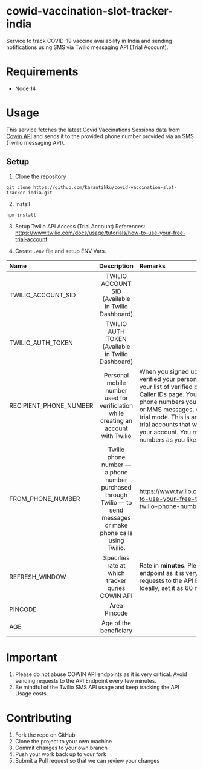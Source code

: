 # cowid-vaccination-slot-tracker-india
Service to track COVID-19 vaccine availability in India and sending notifications using SMS via Twilio messaging API (Trial Account).

# Requirements
- Node 14

# Usage

This service fetches the latest Covid Vaccinations Sessions data from [Cowin API](https://apisetu.gov.in/public/api/cowin) and sends it to the provided phone number provided via an SMS (Twilio messaging API).

## Setup
1. Clone the repository
```
git clone https://github.com/karantikku/covid-vaccination-slot-tracker-india.git
```
2. Install 
```
npm install
```

3. Setup Twilio API Access (Trial Account)
References: https://www.twilio.com/docs/usage/tutorials/how-to-use-your-free-trial-account

4. Create `.env` file and setup ENV Vars.

| Name   |      Description      |  Remarks |
|:---------|:-------------:|:-----|
| TWILIO_ACCOUNT_SID |  TWILIO ACCOUNT SID (Available in Twilio Dashboard) | |
|TWILIO_AUTH_TOKEN |    TWILIO AUTH TOKEN  (Available in Twilio Dashboard)   |   |
|RECIPIENT_PHONE_NUMBER | Personal mobile number used for verificiation while creating an account with Twilio |    When you signed up for your trial account, you verified your personal phone number. You can see your list of verified phone numbers on the Verified Caller IDs page. You must verify any non-Twilio phone numbers you wish to send SMS messages or MMS messages, or place phone calls to while in trial mode. This is an extra security measure for trial accounts that we remove once you upgrade your account. You may verify as many phone numbers as you like. |
| FROM_PHONE_NUMBER | Twilio phone number — a phone number purchased through Twilio — to send messages or make phone calls using Twilio. | https://www.twilio.com/docs/usage/tutorials/how-to-use-your-free-trial-account#get-your-first-twilio-phone-number |
| REFRESH_WINDOW | Specifies rate at which tracker quries COWIN API  |    Rate in **minutes**. Please do not abuse this API endpoint as it is very critical. Avoid sending requests to the API Endpoint every few minutes. Ideally, set it as 60 minutes. |
| PINCODE | Area Pincode |    |
| AGE | Age of the beneficiary  |   |

# Important
1. Please do not abuse COWIN API endpoints as it is very critical. Avoid sending requests to the API Endpoint every few minutes. 
2. Be mindful of the Twilio SMS API usage and keep tracking the API Usage costs.

# Contributing

1. Fork the repo on GitHub
2. Clone the project to your own machine
3. Commit changes to your own branch
4. Push your work back up to your fork
5. Submit a Pull request so that we can review your changes

